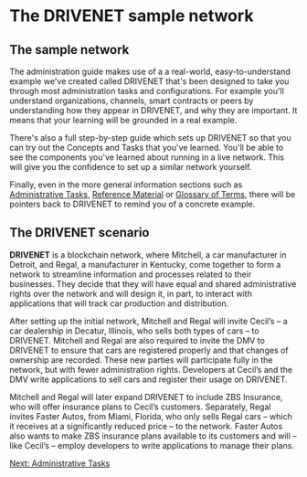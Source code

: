 # The DRIVENET sample network

## The sample network

The administration guide makes use of a a real-world, easy-to-understand example we've created called DRIVENET that's been designed to take you through most administration tasks and configurations. For example you'll understand organizations, channels, smart contracts or peers by understanding how they appear in DRIVENET, and why they are important. It means that your learning will be grounded in a real example.

There's also a full step-by-step guide which sets up DRIVENET so that you can try out the Concepts and Tasks that you've learned. You'll be able to see the components you've learned about running in a live network. This will give you the confidence to set up a similar network yourself.

Finally, even in the more general information sections such as [Administrative Tasks](./), [Reference Material](./) or [Glossary of Terms](./), there will be pointers back to DRIVENET to remind you of a concrete example.

## The DRIVENET scenario

**DRIVENET** is a blockchain network, where Mitchell, a car manufacturer in Detroit, and Regal, a manufacturer in Kentucky, come together to form a network to streamline information and processes related to their businesses. They decide that they will have equal and shared administrative rights over the network and will design it, in part, to interact with applications that will track car production and distribution.

After setting up the initial network, Mitchell and Regal will invite Cecil’s – a car dealership in Decatur, Illinois, who sells both types of cars – to DRIVENET. Mitchell and Regal are also required to invite the DMV to DRIVENET to ensure that cars are registered properly and that changes of ownership are recorded. These new parties will participate fully in the network, but with fewer administration rights. Developers at Cecil’s and the DMV write applications to sell cars and register their usage on DRIVENET.

Mitchell and Regal will later expand DRIVENET to include ZBS Insurance, who will offer insurance plans to Cecil’s customers. Separately, Regal invites Faster Autos, from Miami, Florida, who only sells Regal cars – which it receives at a significantly reduced price – to the network. Faster Autos also wants to make ZBS insurance plans available to its customers and will – like Cecil’s – employ developers to write applications to manage their plans.

[Next: Administrative Tasks](./AdministrativeTasks.md)
